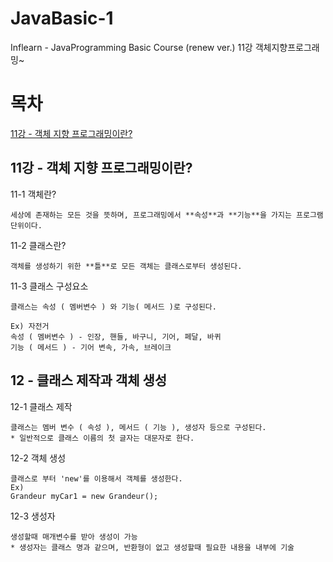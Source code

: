 # JavaBasic-1
Inflearn - JavaProgramming Basic Course (renew ver.) 11강 객체지향프로그래밍~

목차 
====

[11강 - 객체 지향 프로그래밍이란?](#11강---객체-지향-프로그래밍이란?)



11강 - 객체 지향 프로그래밍이란?
-----------------

11-1 객체란?

`````
세상에 존재하는 모든 것을 뜻하며, 프로그래밍에서 **속성**과 **기능**을 가지는 프로그램 단위이다.
`````

11-2 클래스란?
`````
객체를 생성하기 위한 **틀**로 모든 객체는 클래스로부터 생성된다.
`````

11-3 클래스 구성요소
`````
클래스는 속성 ( 멤버변수 ) 와 기능( 메서드 )로 구성된다.

Ex) 자전거
속성 ( 멤버변수 ) - 인장, 핸들, 바구니, 기어, 페달, 바퀴
기능 ( 메서드 ) - 기어 변속, 가속, 브레이크
`````

12 - 클래스 제작과 객체 생성
--------------

12-1 클래스 제작
`````
클래스는 멤버 변수 ( 속성 ), 메서드 ( 기능 ), 생성자 등으로 구성된다.
* 일반적으로 클래스 이름의 첫 글자는 대문자로 한다.
`````

12-2 객체 생성
`````
클래스로 부터 'new'를 이용해서 객체를 생성한다.
Ex) 
Grandeur myCar1 = new Grandeur();
`````
12-3 생성자
`````
생성할때 매개변수를 받아 생성이 가능
* 생성자는 클래스 명과 같으며, 반환형이 없고 생성할때 필요한 내용을 내부에 기술
`````
